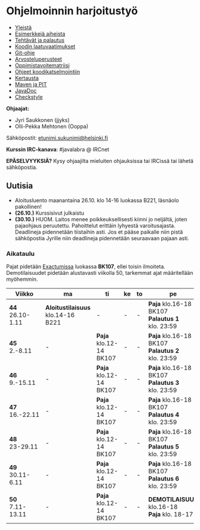 # Ohjelmoinnin harjoitustyö
* [Yleistä](ohjeet/Yleistä.md)
* [Esimerkkejä aiheista](ohjeet/Esimerkkejä-aiheista.md)
* [Tehtävät ja palautus](ohjeet/Tehtävät-ja-palautus.md)
* [Koodin laatuvaatimukset](ohjeet/Koodin-laatuvaatimukset.md)
* [Git-ohje](ohjeet/Git-ohje.md)
* [Arvosteluperusteet](ohjeet/Arvosteluperusteet.md)
* [Oppimistavoitematriisi](http://www.cs.helsinki.fi/courses/58160/matriisi)
* [Ohjeet koodikatselmointiin](ohjeet/Koodikatselmointi.md)
* [Kertausta](ohjeet/Kertausta.md)
* [Maven ja PIT](ohjeet/Maven-ja-PIT.md)
* [JavaDoc](ohjeet/JavaDoc.md)
* [Checkstyle](ohjeet/Checkstyle.md)

**Ohjaajat:**
* Jyri Saukkonen (jjyks)
* Olli-Pekka Mehtonen (Ooppa)


Sähköpostit: etunimi.sukunimi@helsinki.fi

**Kurssin IRC-kanava**: 
\#javalabra @ IRCnet

**EPÄSELVYYKSIÄ?** Kysy ohjaajilta mieluiten ohjauksissa tai IRCissä tai lähetä sähköpostia.

## Uutisia

* Aloitusluento maanantaina 26.10. klo 14-16 luokassa B221, läsnäolo pakollinen!
* **(26.10.)** Kurssisivut julkaistu
* **(30.10.)** HUOM. Laitos menee poikkeuksellisesti kiinni jo neljältä, joten pajaohjaus peruutettu. Pahoittelut erittäin lyhyestä varoitusajasta. Deadlineja pidennetään tiistaihin asti. Jos et pääse paikalle niin pistä sähköpostia Jyrille niin deadlineja pidennetään seuraavaan pajaan asti.


### Aikataulu

Pajat pidetään [Exactumissa](http://www.helsinki.fi/teknos/opetustilat/kumpula/gh2b/default.htm) luokassa **BK107**, ellei toisin ilmoiteta. Demotilaisuudet pidetään alustavasti viikolla 50, tarkemmat ajat määritellään myöhemmin.

| Viikko | ma | ti | ke | to | pe | la | su |
| --- | --- | --- | --- | --- | --- | --- | --- |
| **44** <br> 26.10-1.11 |**Aloitustilaisuus**<br>klo.14-16<br>B221|  -  |  -  |  -  |**Paja** klo.16-18<br>BK107<br>**Palautus 1** <br> klo. 23:59|  -  |  -  |
| **45** <br> 2.-8.11 |  - |**Paja**<br>klo.12-14<br>BK107|  -  |  -  |**Paja** klo.16-18<br>BK107<br>**Palautus 2** <br> klo. 23:59|  -  |  -  |
| **46** <br> 9.-15.11 |  - |**Paja**<br>klo.12-14<br>BK107|  -  |  -  |**Paja** klo.16-18<br>BK107<br>**Palautus 3** <br> klo. 23:59|  -  |**Katselmointi 1** <br> klo: 23:59  |
| **47** <br> 16.-22.11 |  - |**Paja**<br>klo.12-14<br>BK107|  -  |  -  |**Paja** klo.16-18<br>BK107<br>**Palautus 4** <br> klo. 23:59|  -  |  -  | 
| **48** <br> 23-29.11 |  - |**Paja**<br>klo.12-14<br>BK107|  -  |  -  |**Paja** klo.16-18<br>BK107<br>**Palautus 5** <br> klo. 23:59|  -  |  -  |
| **49** <br> 30.11-6.11 |  - |**Paja**<br>klo.12-14<br>BK107|  -  |  -  |**Paja** klo.16-18<br>BK107<br>**Palautus 6** <br> klo. 23:59|  -  |**Katselmointi 2** <br> klo: 23:59  |
| **50** <br> 7.11-13.11 |  - |**Paja**<br>klo.12-14<br>BK107|  -  |  -  |**DEMOTILAISUUS** <br>klo.16-18 <br> **Paja** klo. 18-17|  -  | **Lopullinen palautus** <br> klo. 23:59|




